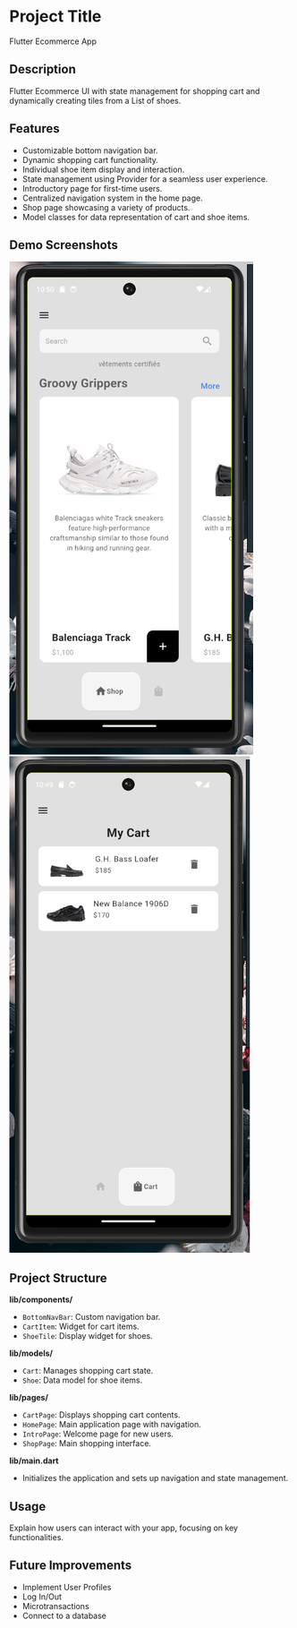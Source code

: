 # Project Title
Flutter Ecommerce App

## Description
Flutter Ecommerce UI with state management for shopping cart and dynamically creating tiles from a List of shoes.

## Features
- Customizable bottom navigation bar.
- Dynamic shopping cart functionality.
- Individual shoe item display and interaction.
- State management using Provider for a seamless user experience.
- Introductory page for first-time users.
- Centralized navigation system in the home page.
- Shop page showcasing a variety of products.
- Model classes for data representation of cart and shoe items.

## Demo Screenshots
![Shop Page](https://github.com/18leaf/flutter_ecommerce/blob/main/lib/images/shop_page.png)
![Cart Page](https://github.com/18leaf/flutter_ecommerce/blob/main/lib/images/cartPage.png)


## Project Structure
**lib/components/**
- `BottomNavBar`: Custom navigation bar.
- `CartItem`: Widget for cart items.
- `ShoeTile`: Display widget for shoes.

**lib/models/**
- `Cart`: Manages shopping cart state.
- `Shoe`: Data model for shoe items.

**lib/pages/**
- `CartPage`: Displays shopping cart contents.
- `HomePage`: Main application page with navigation.
- `IntroPage`: Welcome page for new users.
- `ShopPage`: Main shopping interface.

**lib/main.dart**
- Initializes the application and sets up navigation and state management.

## Usage
Explain how users can interact with your app, focusing on key functionalities.


## Future Improvements
- Implement User Profiles
- Log In/Out
- Microtransactions
- Connect to a database
